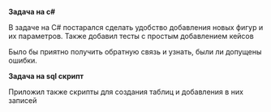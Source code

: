 **Задача на c#**

В задаче на C# постарался сделать удобство добавления новых фигур и их параметров. Также добавил тесты с простым добавлением кейсов

Было бы приятно получить обратную связь и узнать, были ли допущены ошибки. 

**Задача на sql скрипт**

Приложил также скрипты для создания таблиц и добавления в них записей
